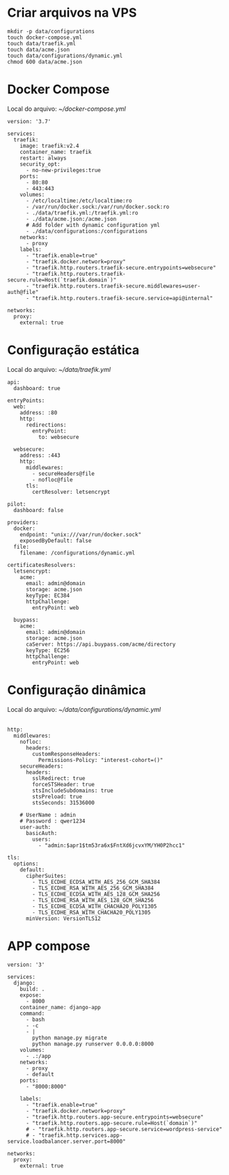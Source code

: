 # Criar arquivos na VPS

    mkdir -p data/configurations
    touch docker-compose.yml
    touch data/traefik.yml
    touch data/acme.json
    touch data/configurations/dynamic.yml
    chmod 600 data/acme.json


# Docker Compose
Local do arquivo: <i>~/docker-compose.yml</i>

    version: '3.7'

    services:
      traefik:
        image: traefik:v2.4
        container_name: traefik
        restart: always
        security_opt:
          - no-new-privileges:true
        ports:
          - 80:80
          - 443:443
        volumes:
          - /etc/localtime:/etc/localtime:ro
          - /var/run/docker.sock:/var/run/docker.sock:ro
          - ./data/traefik.yml:/traefik.yml:ro
          - ./data/acme.json:/acme.json
          # Add folder with dynamic configuration yml
          - ./data/configurations:/configurations
        networks:
          - proxy
        labels:
          - "traefik.enable=true"
          - "traefik.docker.network=proxy"
          - "traefik.http.routers.traefik-secure.entrypoints=websecure"
          - "traefik.http.routers.traefik-secure.rule=Host(`traefik.domain`)"
          - "traefik.http.routers.traefik-secure.middlewares=user-auth@file"
          - "traefik.http.routers.traefik-secure.service=api@internal"

    networks:
      proxy:
        external: true

    
# Configuração estática
Local do arquivo: <i>~/data/traefik.yml</i><br/>

    api:
      dashboard: true

    entryPoints:
      web:
        address: :80
        http:
          redirections:
            entryPoint:
              to: websecure

      websecure:
        address: :443
        http:
          middlewares:
            - secureHeaders@file
            - nofloc@file
          tls:
            certResolver: letsencrypt

    pilot:
      dashboard: false

    providers:
      docker:
        endpoint: "unix:///var/run/docker.sock"
        exposedByDefault: false
      file:
        filename: /configurations/dynamic.yml

    certificatesResolvers:
      letsencrypt:
        acme:
          email: admin@domain
          storage: acme.json
          keyType: EC384
          httpChallenge:
            entryPoint: web

      buypass:
        acme:
          email: admin@domain
          storage: acme.json
          caServer: https://api.buypass.com/acme/directory
          keyType: EC256
          httpChallenge:
            entryPoint: web

        

# Configuração dinâmica
Local do arquivo: <i>~/data/configurations/dynamic.yml</i><br/><br/>

    http:
      middlewares:
        nofloc:
          headers:
            customResponseHeaders:
              Permissions-Policy: "interest-cohort=()"
        secureHeaders:
          headers:
            sslRedirect: true
            forceSTSHeader: true
            stsIncludeSubdomains: true
            stsPreload: true
            stsSeconds: 31536000   

        # UserName : admin
        # Password : qwer1234    
        user-auth:
          basicAuth:
            users:
              - "admin:$apr1$tm53ra6x$FntXd6jcvxYM/YH0P2hcc1"

    tls:
      options:
        default:
          cipherSuites:
            - TLS_ECDHE_ECDSA_WITH_AES_256_GCM_SHA384
            - TLS_ECDHE_RSA_WITH_AES_256_GCM_SHA384
            - TLS_ECDHE_ECDSA_WITH_AES_128_GCM_SHA256
            - TLS_ECDHE_RSA_WITH_AES_128_GCM_SHA256
            - TLS_ECDHE_ECDSA_WITH_CHACHA20_POLY1305
            - TLS_ECDHE_RSA_WITH_CHACHA20_POLY1305
          minVersion: VersionTLS12

# APP compose

    version: '3'

    services:
      django:
        build: .
        expose:
          - 8000
        container_name: django-app
        command:
          - bash
          - -c
          - |
            python manage.py migrate
            python manage.py runserver 0.0.0.0:8000
        volumes:
          - .:/app
        networks:
          - proxy
          - default
        ports:
          - "8000:8000"

        labels:
          - "traefik.enable=true"
          - "traefik.docker.network=proxy"
          - "traefik.http.routers.app-secure.entrypoints=websecure"
          - "traefik.http.routers.app-secure.rule=Host(`domain`)"
          # - "traefik.http.routers.app-secure.service=wordpress-service"
          # - "traefik.http.services.app-service.loadbalancer.server.port=8000"

    networks:
      proxy:
        external: true
